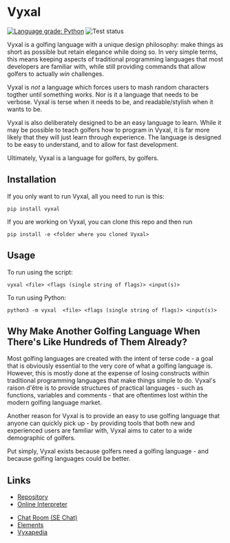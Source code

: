 # Vyxal

[![Language grade: Python](https://img.shields.io/lgtm/grade/python/g/Vyxal/Vyxal.svg?logo=lgtm&logoWidth=18)](https://lgtm.com/projects/g/Vyxal/Vyxal/context:python) ![Test status](https://github.com/Vyxal/Vyxal/actions/workflows/run-tests.yaml/badge.svg)

Vyxal is a golfing language with a unique design philosophy: make things as short as possible but retain elegance while doing so. In very simple terms, this means
keeping aspects of traditional programming languages that most developers are familiar with, while still providing commands that allow golfers to actually _win_
challenges.

Vyxal is _not_ a language which forces users to mash random characters togther until something works. Nor is it a language that needs to be verbose. Vyxal is terse when
it needs to be, and readable/stylish when it wants to be.

Vyxal is also deliberately designed to be an easy language to learn. While it may be possible to teach golfers how to program in Vyxal, it is far more likely that they will just learn through experience. The language is designed to be easy to understand, and to allow for fast development.

Ultimately, Vyxal is a language for golfers, by golfers.

## Installation

If you only want to run Vyxal, all you need to run is this:
```
pip install vyxal
```
If you are working on Vyxal, you can clone this repo and then run
```
pip install -e <folder where you cloned Vyxal>
```

## Usage

To run using the script:
```
vyxal <file> <flags (single string of flags)> <input(s)>
```

To run using Python:
```
python3 -m vyxal  <file> <flags (single string of flags)> <input(s)>
```

## Why Make Another Golfing Language When There's Like Hundreds of Them Already?

Most golfing languages are created with the intent of terse code - a goal that is obviously essential to the very core of what a golfing language is. However, this is
mostly done at the expense of losing constructs within traditional programming languages that make things simple to do. Vyxal's raison d'être is to provide structures
of practical languages - such as functions, variables and comments - that are oftentimes lost within the modern golfing language market.

Another reason for Vyxal is to provide an easy to use golfing language that anyone can quickly pick up - by providing tools that both new and experienced users are
familiar with, Vyxal aims to cater to a wide demographic of golfers.

Put simply, Vyxal exists because golfers need a golfing language - and because golfing languages could be better.

## Links

- [Repository](https://github.com/Vyxal/Vyxal)
- [Online Interpreter](http://vyxal.pythonanywhere.com)
<!-- TODO: fix broken links
- [Tutorial](https://github.com/Vyxal/Vyxal/blob/master/docs/Tutorial.md)
- [Codepage](https://github.com/Vyxal/Vyxal/blob/master/docs/codepage.txt)
-->
- [Chat Room (SE Chat)](https://chat.stackexchange.com/rooms/106764/vyxal)
- [Elements](https://github.com/Vyxal/Vyxal/blob/v2.6.0/documents/knowledge/elements.md)
- [Vyxapedia](https://vyxapedia.hyper-neutrino.xyz/)
